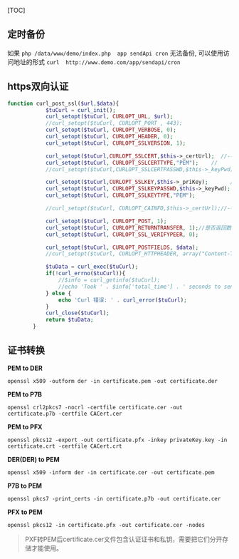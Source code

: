 [TOC]

## 定时备份
如果 `php /data/www/demo/index.php  app sendApi cron`  无法备份,
可以使用访问地址的形式 `curl  http://www.demo.com/app/sendapi/cron`


## https双向认证

```php
function curl_post_ssl($url,$data){
			$tuCurl = curl_init();
			curl_setopt($tuCurl, CURLOPT_URL, $url);
			//curl_setopt($tuCurl, CURLOPT_PORT , 443);
			curl_setopt($tuCurl, CURLOPT_VERBOSE, 0);
			curl_setopt($tuCurl, CURLOPT_HEADER, 0);
			curl_setopt($tuCurl, CURLOPT_SSLVERSION, 1);

			curl_setopt($tuCurl,CURLOPT_SSLCERT,$this->_certUrl);  //-----BEGIN CERTIFICATE-----
			curl_setopt($tuCurl, CURLOPT_SSLCERTTYPE,"PEM");    //
			//curl_setopt($tuCurl,CURLOPT_SSLCERTPASSWD,$this->_keyPwd);      //证书密码

			curl_setopt($tuCurl,CURLOPT_SSLKEY,$this->_priKey);       // -----BEGIN RSA PRIVATE KEY-----
			curl_setopt($tuCurl, CURLOPT_SSLKEYPASSWD,$this->_keyPwd);
			curl_setopt($tuCurl, CURLOPT_SSLKEYTYPE,"PEM");

			//curl_setopt($tuCurl, CURLOPT_CAINFO,$this->_certUrl);//-----BEGIN PUBLIC KEY-----

			curl_setopt($tuCurl, CURLOPT_POST, 1);
			curl_setopt($tuCurl, CURLOPT_RETURNTRANSFER, 1);//是否返回数据流
			curl_setopt($tuCurl, CURLOPT_SSL_VERIFYPEER, 0);

			curl_setopt($tuCurl, CURLOPT_POSTFIELDS, $data);
			//curl_setopt($tuCurl, CURLOPT_HTTPHEADER, array("Content-Type: text/xml","SOAPAction: \"/soap/action/query\"", "Content-length: ".strlen($data)));

			$tuData = curl_exec($tuCurl);
			if(!curl_errno($tuCurl)){
				//$info = curl_getinfo($tuCurl);
				//echo 'Took ' . $info['total_time'] . ' seconds to send a request to ' . $info['url'];
			} else {
				echo 'Curl 错误: ' . curl_error($tuCurl);
			}
			curl_close($tuCurl);
			return $tuData;
		}
```

## 证书转换
**PEM to DER**

`openssl x509 -outform der -in certificate.pem -out certificate.der`

**PEM to P7B**

`openssl crl2pkcs7 -nocrl -certfile certificate.cer -out certificate.p7b -certfile CACert.cer`

**PEM to PFX**

`openssl pkcs12 -export -out certificate.pfx -inkey privateKey.key -in certificate.crt -certfile CACert.crt`

**DER(DER) to PEM**

`openssl x509 -inform der -in certificate.cer -out certificate.pem`

**P7B to PEM**

`openssl pkcs7 -print_certs -in certificate.p7b -out certificate.cer`

**PFX to PEM**

`openssl pkcs12 -in certificate.pfx -out certificate.cer -nodes`

>PXF转PEM后certificate.cer文件包含认证证书和私钥，需要把它们分开存储才能使用。
